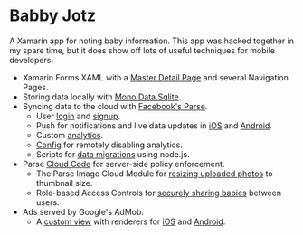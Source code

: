 Babby Jotz
==========

A Xamarin app for noting baby information. This app was hacked together in my spare time, but it does show off lots of useful techniques for mobile developers.

* Xamarin Forms XAML with a [Master Detail Page](BabbyJotz/Pages/MainPage.xaml) and several Navigation Pages.
* Storing data locally with [Mono.Data.Sqlite](iOS/Shared/LocalStore.cs).
* Syncing data to the cloud with [Facebook's Parse](iOS/Shared/ParseStore.cs).
    * User [login](BabbyJotz/Pages/LogInPage.xaml.cs) and [signup](BabbyJotz/Pages/SignUpPage.xaml.cs).
    * Push for notifications and live data updates in [iOS](iOS/AppDelegate.cs) and [Android](Android/BabbyJotzIntentService.cs).
    * Custom [analytics](parse/cloud/logging.js).
    * [Config](iOS/Shared/ParseStore.cs) for remotely disabling analytics.
    * Scripts for [data migrations](scripts/fix_dates.js) using node.js.
* Parse [Cloud Code](parse/cloud) for server-side policy enforcement.
    * The Parse Image Cloud Module for [resizing uploaded photos](parse/cloud/photo.js) to thumbnail size.
    * Role-based Access Controls for [securely sharing babies](parse/cloud/baby.js) between users.
* Ads served by Google's AdMob.
    * A [custom view](BabbyJotz/AdMobBanner.cs) with renderers for [iOS](iOS/Controls/AdMobBannerRenderer.cs) and [Android](Android/Controls/AdMobBannerRenderer.cs).
